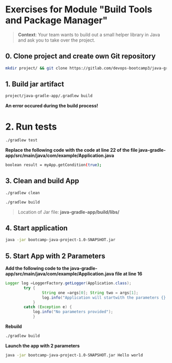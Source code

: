 # Exercises for Module "Build Tools and Package Manager"

> **Context**: Your team wants to build out a small helper library in Java and ask you to take over the project.

## **0. Clone project and create own Git repository**

```Bash
mkdir project/ && git clone https://gitlab.com/devops-bootcamp3/java-gradle-app.git
```

## **1. Build jar artifact**

```Bash
project/java-gradle-app/.gradlew build
```
**An error occured during the build process!**

# **2. Run tests**

```Bash
./gradlew test
```
**Replace the following code with the code at line 22 of the file java-gradle-app/src/main/java/com/example/Application.java**

```Bash
boolean result = myApp.getCondition(true);
```

## **3. Clean and build App**

```Bash
./gradlew clean
```

```Bash
./gradlew build
```

> Location of Jar file: **java-gradle-app/build/libs/**

## **4. Start application**

```Bash
java -jar bootcamp-java-project-1.0-SNAPSHOT.jar
```

## **5. Start App with 2 Parameters**

**Add the following code to the java-gradle-app/src/main/java/com/example/Application.java file at line 16**

```Java
Logger log =LoggerFactory.getLogger(Application.class); 
        try { 
                String one =args[0]; String two = args[1]; 
                log.info("Application will startwith the parameters {} and {}", one, two); 
            } 
        catch (Exception e) {
            log.info("No parameters provided"); 
            }
```

**Rebuild**

```Bash
./gradlew build
```

**Launch the app with 2 parameters**

```Bash
java -jar bootcamp-java-project-1.0-SNAPSHOT.jar Hello world
```